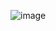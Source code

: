 
![image](https://user-images.githubusercontent.com/65587816/119228016-82a9fc00-bb2e-11eb-8bc1-0f81efde470a.png)
